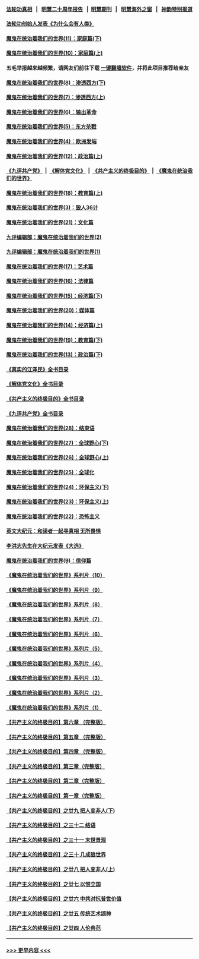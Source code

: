 #### [法轮功真相](https://github.com/gfw-breaker/truth/blob/master/README.md?t=0) &nbsp;&nbsp;|&nbsp;&nbsp; [明慧二十周年报告](https://github.com/gfw-breaker/mh-reports/blob/master/README.md?t=0) &nbsp;&nbsp;|&nbsp;&nbsp;[明慧期刊](https://github.com/gfw-breaker/mh-qikan) &nbsp;&nbsp;|&nbsp;&nbsp; [明慧海外之窗](https://github.com/gfw-breaker/mh-news/blob/master/README.md?t=0) &nbsp;&nbsp;|&nbsp;&nbsp; [神韵特别报道](https://github.com/gfw-breaker/mh-news/blob/master/shenyun.md?t=0)
#### [法轮功创始人发表《为什么会有人类》](../pages/nsc422/n13912117.md?t=02181243) 
#### [魔鬼在统治着我们的世界(11)：家庭篇(下)](../pages/nsc422/n10440961.md?t=02181243) 
#### [魔鬼在统治着我们的世界(10)：家庭篇(上)](../pages/nsc422/n10435448.md?t=02181243) 
#### 五毛举报越来越频繁，请网友们前往下载 [一键翻墙软件](https://github.com/gfw-breaker/ssr-accounts)，并将此项目推荐给亲友
#### [魔鬼在统治着我们的世界(8)：渗透西方(下)](../pages/nsc422/n10429603.md?t=02181243) 
#### [魔鬼在统治着我们的世界(7)：渗透西方(上)](../pages/nsc422/n10426013.md?t=02181243) 
#### [魔鬼在统治着我们的世界(6)：输出革命](../pages/nsc422/n10421536.md?t=02181243) 
#### [魔鬼在统治着我们的世界(5)：东方杀戮](../pages/nsc422/n10417707.md?t=02181243) 
#### [魔鬼在统治着我们的世界(4)：欧洲发端](../pages/nsc422/n10414890.md?t=02181243) 
#### [魔鬼在统治着我们的世界(12)：政治篇(上)](../pages/nsc422/n10444576.md?t=02181243) 
#### [《九评共产党》](https://github.com/begood0513/9ping.md/blob/master/README.md) &nbsp;|&nbsp; [《解体党文化》](../../../../jtdwh.md/blob/master/README.md)  &nbsp;|&nbsp; [《共产主义的终极目的》](../../../../gczydzjmd.md/blob/master/README.md) &nbsp;|&nbsp; [《魔鬼在统治我们的世界》](../../../../mgztzwmdsj.md/blob/master/README.md) 
#### [魔鬼在统治着我们的世界(18)：教育篇(上)](../pages/nsc422/n10526970.md?t=02181243) 
#### [魔鬼在统治着我们的世界(3)：毁人36计](../pages/nsc422/n10411583.md?t=02181243) 
#### [魔鬼在统治着我们的世界(21)：文化篇](../pages/nsc422/n10597706.md?t=02181243) 
#### [九评编辑部：魔鬼在统治着我们的世界(2)](../pages/nsc422/n10410036.md?t=02181243) 
#### [九评编辑部：魔鬼在统治着我们的世界(1)](../pages/nsc422/n10406825.md?t=02181243) 
#### [魔鬼在统治着我们的世界(17)：艺术篇](../pages/nsc422/n10499093.md?t=02181243) 
#### [魔鬼在统治着我们的世界(16)：法律篇](../pages/nsc422/n10485969.md?t=02181243) 
#### [魔鬼在统治着我们的世界(15)：经济篇(下)](../pages/nsc422/n10469975.md?t=02181243) 
#### [魔鬼在统治着我们的世界(20)：媒体篇](../pages/nsc422/n10586579.md?t=02181243) 
#### [魔鬼在统治着我们的世界(14)：经济篇(上)](../pages/nsc422/n10457370.md?t=02181243) 
#### [魔鬼在统治着我们的世界(19)：教育篇(下)](../pages/nsc422/n10564808.md?t=02181243) 
#### [魔鬼在统治着我们的世界(13)：政治篇(下)](../pages/nsc422/n10448270.md?t=02181243) 
#### [《真实的江泽民》全书目录](../pages/nsc422/n13721399.md?t=02181243) 
#### [《解体党文化》全书目录](../pages/nsc422/n13721157.md?t=02181243) 
#### [《共产主义的终极目的》全书目录](../pages/nsc422/n13721048.md?t=02181243) 
#### [《九评共产党》全书目录](../pages/nsc422/n13708085.md?t=02181243) 
#### [魔鬼在统治着我们的世界(28)：结束语](../pages/nsc422/n10936246.md?t=02181243) 
#### [魔鬼在统治着我们的世界(27)：全球野心(下)](../pages/nsc422/n10928319.md?t=02181243) 
#### [魔鬼在统治着我们的世界(26)：全球野心(上)](../pages/nsc422/n10900318.md?t=02181243) 
#### [魔鬼在统治着我们的世界(25)：全球化](../pages/nsc422/n10788205.md?t=02181243) 
#### [魔鬼在统治着我们的世界(24)：环保主义(下)](../pages/nsc422/n10695307.md?t=02181243) 
#### [魔鬼在统治着我们的世界(23)：环保主义(上)](../pages/nsc422/n10688613.md?t=02181243) 
#### [魔鬼在统治着我们的世界(22)：恐怖主义](../pages/nsc422/n10614727.md?t=02181243) 
#### [英文大纪元：和读者一起寻真相 无所畏惧](../pages/nsc422/n12542027.md?t=02181243) 
#### [李洪志先生在大纪元发表《大选》](../pages/nsc422/n12534746.md?t=02181243) 
#### [魔鬼在统治着我们的世界(9)：信仰篇](../pages/nsc422/n10432159.md?t=02181243) 
#### [《魔鬼在统治着我们的世界》系列片（10）](../pages/nsc422/n12292670.md?t=02181243) 
#### [《魔鬼在统治着我们的世界》系列片（9）](../pages/nsc422/n12290859.md?t=02181243) 
#### [《魔鬼在统治着我们的世界》系列片（8）](../pages/nsc422/n12287445.md?t=02181243) 
#### [《魔鬼在统治着我们的世界》系列片（7）](../pages/nsc422/n12283425.md?t=02181243) 
#### [《魔鬼在统治着我们的世界》系列片（6）](../pages/nsc422/n12282314.md?t=02181243) 
#### [《魔鬼在统治着我们的世界》系列片（5）](../pages/nsc422/n12281419.md?t=02181243) 
#### [《魔鬼在统治着我们的世界》系列片（4）](../pages/nsc422/n12274024.md?t=02181243) 
#### [《魔鬼在统治着我们的世界》系列片（3）](../pages/nsc422/n12271322.md?t=02181243) 
#### [《魔鬼在统治着我们的世界》系列片（2）](../pages/nsc422/n12269049.md?t=02181243) 
#### [《魔鬼在统治着我们的世界》系列片（1）](../pages/nsc422/n12267575.md?t=02181243) 
#### [【共产主义的终极目的】第六章 （完整版）](../pages/nsc422/n11428913.md?t=02181243) 
#### [【共产主义的终极目的】第五章 （完整版）](../pages/nsc422/n11428912.md?t=02181243) 
#### [【共产主义的终极目的】第四章 （完整版）](../pages/nsc422/n11428907.md?t=02181243) 
#### [【共产主义的终极目的】第三章（完整版）](../pages/nsc422/n11428848.md?t=02181243) 
#### [【共产主义的终极目的】第二章（完整版）](../pages/nsc422/n11428831.md?t=02181243) 
#### [【共产主义的终极目的】第一章（完整版）](../pages/nsc422/n11417651.md?t=02181243) 
#### [【共产主义的终极目的】之廿九 把人变非人(下)](../pages/nsc422/n11344140.md?t=02181243) 
#### [【共产主义的终极目的】之三十二 结语](../pages/nsc422/n11360535.md?t=02181243) 
#### [【共产主义的终极目的】之三十一 末世景观](../pages/nsc422/n11351129.md?t=02181243) 
#### [【共产主义的终极目的】之三十 几成狼世界](../pages/nsc422/n11348280.md?t=02181243) 
#### [【共产主义的终极目的】之廿八 把人变非人(上)](../pages/nsc422/n11340492.md?t=02181243) 
#### [【共产主义的终极目的】之廿七 以恨立国](../pages/nsc422/n11336944.md?t=02181243) 
#### [【共产主义的终极目的】之廿六 中共对抗普世价值](../pages/nsc422/n11324785.md?t=02181243) 
#### [【共产主义的终极目的】之廿五 传统艺术颂神](../pages/nsc422/n11296396.md?t=02181243) 
#### [【共产主义的终极目的】之廿四 人伦典范](../pages/nsc422/n11296397.md?t=02181243) 

----
#### [ >>> 更早内容 <<< ](../indexes/nsc422-earlier.md)
